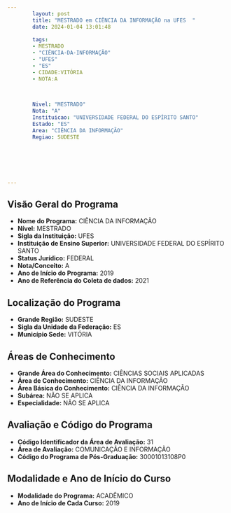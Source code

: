 ```yaml
---
        layout: post
        title: "MESTRADO em CIÊNCIA DA INFORMAÇÃO na UFES  "
        date: 2024-01-04 13:01:48
     
        tags:
        - MESTRADO
        - "CIÊNCIA-DA-INFORMAÇÃO"
        - "UFES"
        - "ES"
        - CIDADE:VITÓRIA
        - NOTA:A
        
       

        Nivel: "MESTRADO"
        Nota: "A"
        Instituicao: "UNIVERSIDADE FEDERAL DO ESPÍRITO SANTO"
        Estado: "ES"
        Area: "CIÊNCIA DA INFORMAÇÃO"
        Regiao: SUDESTE
        
        
        
        
        
        
---
```

## Visão Geral do Programa
- **Nome do Programa:** CIÊNCIA DA INFORMAÇÃO
- **Nível:** MESTRADO
- **Sigla da Instituição:** UFES
- **Instituição de Ensino Superior:** UNIVERSIDADE FEDERAL DO ESPÍRITO SANTO
- **Status Jurídico:** FEDERAL
- **Nota/Conceito:** A
- **Ano de Início do Programa:** 2019
- **Ano de Referência do Coleta de dados:** 2021

## Localização do Programa
- **Grande Região:** SUDESTE
- **Sigla da Unidade da Federação:** ES
- **Município Sede:** VITÓRIA

## Áreas de Conhecimento
- **Grande Área do Conhecimento:** CIÊNCIAS SOCIAIS APLICADAS
- **Área de Conhecimento:** CIÊNCIA DA INFORMAÇÃO
- **Área Básica do Conhecimento:** CIÊNCIA DA INFORMAÇÃO
- **Subárea:** NÃO SE APLICA
- **Especialidade:** NÃO SE APLICA

## Avaliação e Código do Programa
- **Código Identificador da Área de Avaliação:** 31
- **Área de Avaliação:** COMUNICAÇÃO E INFORMAÇÃO
- **Código do Programa de Pós-Graduação:** 30001013108P0


## Modalidade e Ano de Início do Curso
- **Modalidade do Programa:** ACADÊMICO
- **Ano de Início de Cada Curso:** 2019
